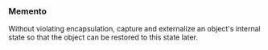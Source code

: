 ### Memento

Without violating encapsulation, capture and externalize an object's internal state so that the object can be restored to this state later.

